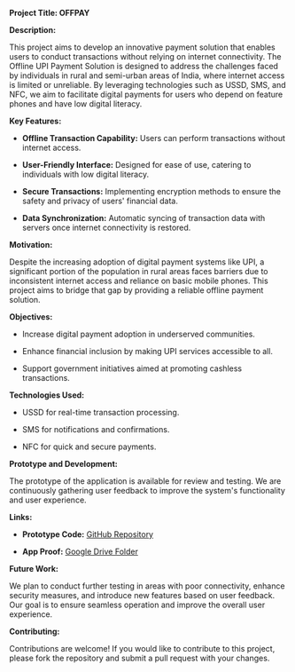 ****Project Title: OFFPAY****

**Description:**

This project aims to develop an innovative payment solution that enables users to conduct transactions without relying on internet connectivity. The Offline UPI Payment Solution is designed to address the challenges faced by individuals in rural and semi-urban areas of India, where internet access is limited or unreliable. By leveraging technologies such as USSD, SMS, and NFC, we aim to facilitate digital payments for users who depend on feature phones and have low digital literacy.

**Key Features:**

- **Offline Transaction Capability:** Users can perform transactions without internet access.
  
- **User-Friendly Interface:** Designed for ease of use, catering to individuals with low digital literacy.
  
- **Secure Transactions:** Implementing encryption methods to ensure the safety and privacy of users' financial data.
  
- **Data Synchronization:** Automatic syncing of transaction data with servers once internet connectivity is restored.

**Motivation:**

Despite the increasing adoption of digital payment systems like UPI, a significant portion of the population in rural areas faces barriers due to inconsistent internet access and reliance on basic mobile phones. This project aims to bridge that gap by providing a reliable offline payment solution.

**Objectives:**

- Increase digital payment adoption in underserved communities.
  
- Enhance financial inclusion by making UPI services accessible to all.
  
- Support government initiatives aimed at promoting cashless transactions.

**Technologies Used:**

- USSD for real-time transaction processing.
  
- SMS for notifications and confirmations.
  
- NFC for quick and secure payments.

**Prototype and Development:**

The prototype of the application is available for review and testing. We are continuously gathering user feedback to improve the system's functionality and user experience.

**Links:**

- **Prototype Code:** [GitHub Repository](https://github.com/Riddesh12/OFFPAY)
  
- **App Proof:** [Google Drive Folder](https://drive.google.com/drive/folders/1OapWq3YGWxEJurp78pZQhSzwZ5Kfb2fD?usp=sharing)

**Future Work:**

We plan to conduct further testing in areas with poor connectivity, enhance security measures, and introduce new features based on user feedback. Our goal is to ensure seamless operation and improve the overall user experience.

**Contributing:**

Contributions are welcome! If you would like to contribute to this project, please fork the repository and submit a pull request with your changes.
